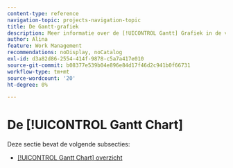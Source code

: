 ```yaml
---
content-type: reference
navigation-topic: projects-navigation-topic
title: De Gantt-grafiek
description: Meer informatie over de [!UICONTROL Gantt] Grafiek in de volgende subsectie.
author: Alina
feature: Work Management
recommendations: noDisplay, noCatalog
exl-id: d3a82d86-2554-414f-9878-c5a7a417e010
source-git-commit: b08377e539b04e896e84d17f46d2c941b0f66731
workflow-type: tm+mt
source-wordcount: '20'
ht-degree: 0%

---
```


# De [!UICONTROL Gantt Chart]

Deze sectie bevat de volgende subsecties:

* [[!UICONTROL Gantt Chart] overzicht](../../manage-work/gantt-chart/use-the-gantt-chart/gantt-chart-overview.md)

